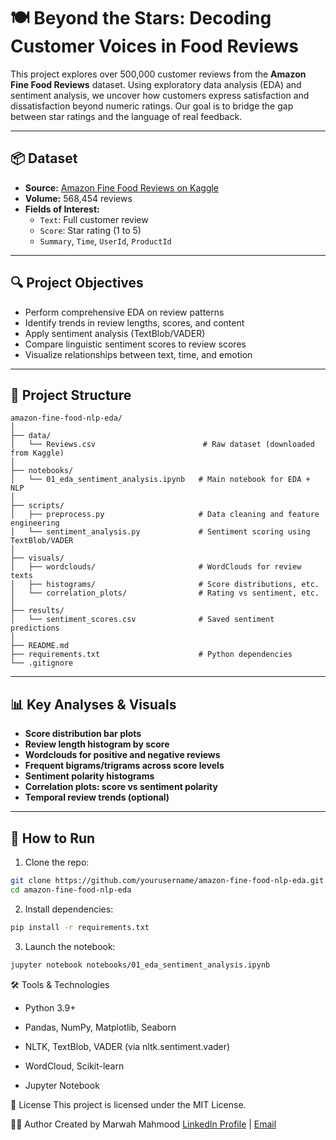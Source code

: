 # 🍽️ Beyond the Stars: Decoding Customer Voices in Food Reviews

This project explores over 500,000 customer reviews from the **Amazon Fine Food Reviews** dataset. Using exploratory data analysis (EDA) and sentiment analysis, we uncover how customers express satisfaction and dissatisfaction beyond numeric ratings. Our goal is to bridge the gap between star ratings and the language of real feedback.

---

## 📦 Dataset

- **Source:** [Amazon Fine Food Reviews on Kaggle](https://www.kaggle.com/datasets/snap/amazon-fine-food-reviews)
- **Volume:** 568,454 reviews
- **Fields of Interest:**
  - `Text`: Full customer review
  - `Score`: Star rating (1 to 5)
  - `Summary`, `Time`, `UserId`, `ProductId`

---

## 🔍 Project Objectives

- Perform comprehensive EDA on review patterns
- Identify trends in review lengths, scores, and content
- Apply sentiment analysis (TextBlob/VADER)
- Compare linguistic sentiment scores to review scores
- Visualize relationships between text, time, and emotion

---

## 📁 Project Structure
```plaintext
amazon-fine-food-nlp-eda/
│
├── data/
│   └── Reviews.csv                        # Raw dataset (downloaded from Kaggle)
│
├── notebooks/
│   └── 01_eda_sentiment_analysis.ipynb   # Main notebook for EDA + NLP
│
├── scripts/
│   ├── preprocess.py                     # Data cleaning and feature engineering
│   └── sentiment_analysis.py             # Sentiment scoring using TextBlob/VADER
│
├── visuals/
│   ├── wordclouds/                       # WordClouds for review texts
│   ├── histograms/                       # Score distributions, etc.
│   └── correlation_plots/                # Rating vs sentiment, etc.
│
├── results/
│   └── sentiment_scores.csv              # Saved sentiment predictions
│
├── README.md
├── requirements.txt                      # Python dependencies
└── .gitignore
```

---

## 📊 Key Analyses & Visuals

- **Score distribution bar plots**
- **Review length histogram by score**
- **Wordclouds for positive and negative reviews**
- **Frequent bigrams/trigrams across score levels**
- **Sentiment polarity histograms**
- **Correlation plots: score vs sentiment polarity**
- **Temporal review trends (optional)**

---

## 🧪 How to Run

1. Clone the repo:
```bash
git clone https://github.com/yourusername/amazon-fine-food-nlp-eda.git
cd amazon-fine-food-nlp-eda
```

2. Install dependencies:

```bash
pip install -r requirements.txt
```
3. Launch the notebook:
```bash
jupyter notebook notebooks/01_eda_sentiment_analysis.ipynb
```

🛠️ Tools & Technologies

- Python 3.9+

- Pandas, NumPy, Matplotlib, Seaborn

- NLTK, TextBlob, VADER (via nltk.sentiment.vader)

- WordCloud, Scikit-learn

- Jupyter Notebook

🔑 License
This project is licensed under the MIT License.

🙋‍♀️ Author
Created by Marwah Mahmood
[LinkedIn Profile](http://www.linkedin.com/in/MarwahFaraj) | [Email](mailto:marwah.faraj777@gmail.com)
